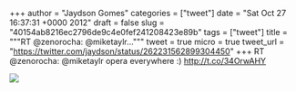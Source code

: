 
+++
author = "Jaydson Gomes"
categories = ["tweet"]
date = "Sat Oct 27 16:37:31 +0000 2012"
draft = false
slug = "40154ab8216ec2796de9c4e0fef241208423e89b"
tags = ["tweet"]
title = """RT @zenorocha: @miketaylr..."""
tweet = true
micro = true
tweet_url = "https://twitter.com/jaydson/status/262231562899304450"
+++
RT @zenorocha: @miketaylr opera everywhere :) http://t.co/34OrwAHY

![](/images/tweet-media/262231562899304450-A6OW8FsCAAAxdkQ.jpg)